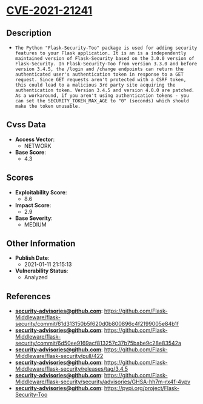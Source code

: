 
# [CVE-2021-21241](https://cve.mitre.org/cgi-bin/cvename.cgi?name=CVE-2021-21241)

## Description

- `The Python "Flask-Security-Too" package is used for adding security features to your Flask application. It is an is a independently maintained version of Flask-Security based on the 3.0.0 version of Flask-Security. In Flask-Security-Too from version 3.3.0 and before version 3.4.5, the /login and /change endpoints can return the authenticated user's authentication token in response to a GET request. Since GET requests aren't protected with a CSRF token, this could lead to a malicious 3rd party site acquiring the authentication token. Version 3.4.5 and version 4.0.0 are patched. As a workaround, if you aren't using authentication tokens - you can set the SECURITY_TOKEN_MAX_AGE to "0" (seconds) which should make the token unusable.`

## Cvss Data

- **Access Vector**:
  - NETWORK
- **Base Score**:
  - 4.3

## Scores

- **Exploitability Score**:
  - 8.6
- **Impact Score**:
  - 2.9
- **Base Severity**:
  - MEDIUM

## Other Information

- **Publish Date**:
  - 2021-01-11 21:15:13
- **Vulnerability Status**:
  - Analyzed

## References

- **security-advisories@github.com**: https://github.com/Flask-Middleware/flask-security/commit/61d313150b5f620d0b800896c4f2199005e84b1f
- **security-advisories@github.com**: https://github.com/Flask-Middleware/flask-security/commit/6d50ee9169acf813257c37b75babe9c28e83542a
- **security-advisories@github.com**: https://github.com/Flask-Middleware/flask-security/pull/422
- **security-advisories@github.com**: https://github.com/Flask-Middleware/flask-security/releases/tag/3.4.5
- **security-advisories@github.com**: https://github.com/Flask-Middleware/flask-security/security/advisories/GHSA-hh7m-rx4f-4vpv
- **security-advisories@github.com**: https://pypi.org/project/Flask-Security-Too

